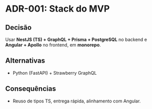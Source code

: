 # ADR-001: Stack do MVP

## Decisão
Usar **NestJS (TS) + GraphQL + Prisma + PostgreSQL** no backend e **Angular + Apollo** no frontend, em **monorepo**.

## Alternativas
- Python (FastAPI) + Strawberry GraphQL

## Consequências
- Reuso de tipos TS, entrega rápida, alinhamento com Angular.
